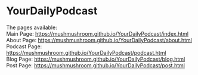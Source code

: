 # YourDailyPodcast

The pages available: <br>
Main Page: https://mushmushroom.github.io/YourDailyPodcast/index.html <br>
About Page: https://mushmushroom.github.io/YourDailyPodcast/about.html <br>
Podcast Page: https://mushmushroom.github.io/YourDailyPodcast/podcast.html <br>
Blog Page: https://mushmushroom.github.io/YourDailyPodcast/blog.html <br>
Post Page: https://mushmushroom.github.io/YourDailyPodcast/post.html
